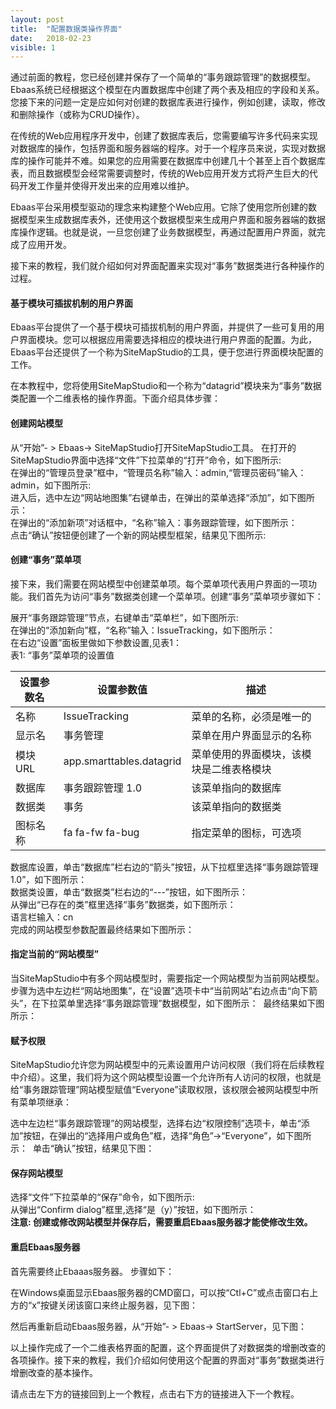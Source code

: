 ```yaml
---
layout: post
title:  "配置数据类操作界面"
date:   2018-02-23
visible: 1
---
```


通过前面的教程，您已经创建并保存了一个简单的“事务跟踪管理”的数据模型。Ebaas系统已经根据这个模型在内置数据库中创建了两个表及相应的字段和关系。您接下来的问题一定是应如何对创建的数据库表进行操作，例如创建，读取，修改和删除操作（或称为CRUD操作）。

在传统的Web应用程序开发中，创建了数据库表后，您需要编写许多代码来实现对数据库的操作，包括界面和服务器端的程序。对于一个程序员来说，实现对数据库的操作可能并不难。如果您的应用需要在数据库中创建几十个甚至上百个数据库表，而且数据模型会经常需要调整时，传统的Web应用开发方式将产生巨大的代码开发工作量并使得开发出来的应用难以维护。

Ebaas平台采用模型驱动的理念来构建整个Web应用。它除了使用您所创建的数据模型来生成数据库表外，还使用这个数据模型来生成用户界面和服务器端的数据库操作逻辑。也就是说，一旦您创建了业务数据模型，再通过配置用户界面，就完成了应用开发。

接下来的教程，我们就介绍如何对界面配置来实现对“事务”数据类进行各种操作的过程。

#### 基于模块可插拔机制的用户界面

Ebaas平台提供了一个基于模块可插拔机制的用户界面，并提供了一些可复用的用户界面模块。您可以根据应用需要选择相应的模块进行用户界面的配置。为此，Ebaas平台还提供了一个称为SiteMapStudio的工具，便于您进行界面模块配置的工作。

在本教程中，您将使用SiteMapStudio和一个称为“datagrid”模块来为“事务”数据类配置一个二维表格的操作界面。下面介绍具体步骤：

#### 创建网站模型
从“开始”- > Ebaas-> SiteMapStudio打开SiteMapStudio工具。
在打开的SiteMapStudio界面中选择“文件”下拉菜单的“打开”命令，如下图所示:<br>
<img src="{{'/assets/img/2018-2-23-配置数据类操作界面1.png' | prepend: site.baseurl }}" alt=""><br>
在弹出的“管理员登录”框中，“管理员名称”输入：admin,“管理员密码”输入：admin，如下图所示:<br>
<img src="{{'/assets/img/2018-2-23-配置数据类操作界面2.png' | prepend: site.baseurl }}" alt=""><br>
进入后，选中左边“网站地图集”右键单击，在弹出的菜单选择“添加”，如下图所示：<br>
<img src="{{'/assets/img/2018-2-23-配置数据类操作界面3.png' | prepend: site.baseurl }}" alt=""><br>
在弹出的“添加新项”对话框中，“名称”输入：事务跟踪管理，如下图所示：<br>
<img src="{{'/assets/img/2018-2-23-配置数据类操作界面4.png' | prepend: site.baseurl }}" alt=""><br>
点击“确认”按钮便创建了一个新的网站模型框架，结果见下图所示:<br>
<img src="{{'/assets/img/2018-2-23-配置数据类操作界面5.png' | prepend: site.baseurl }}" alt=""><br>

#### 创建“事务”菜单项

接下来，我们需要在网站模型中创建菜单项。每个菜单项代表用户界面的一项功能。我们首先为访问“事务”数据类创建一个菜单项。创建“事务”菜单项步骤如下：

展开“事务跟踪管理”节点，右键单击“菜单栏”，如下图所示:
<img src="{{'/assets/img/2018-2-23-创建事务菜单项1.png' | prepend: site.baseurl }}" alt=""><br>
在弹出的“添加新向”框，“名称”输入：IssueTracking，如下图所示：
<img src="{{'/assets/img/2018-2-23-创建事务菜单项2.png' | prepend: site.baseurl }}" alt=""><br>
在右边“设置”面板里做如下参数设置,见表1：<br>
表1: “事务”菜单项的设置值

| 设置参数名 | 设置参数值 | 描述 |
|-------|--------|---------|
| 名称 | IssueTracking | 菜单的名称，必须是唯一的 |
| 显示名 | 事务管理 | 菜单在用户界面显示的名称 |
| 模块URL | app.smarttables.datagrid | 菜单使用的界面模块，该模块是二维表格模块 |
| 数据库 | 事务跟踪管理 1.0 | 该菜单指向的数据库 |
| 数据类 | 事务 | 该菜单指向的数据类 |
| 图标名称 | fa fa-fw fa-bug | 指定菜单的图标，可选项 |

数据库设置，单击“数据库”栏右边的“箭头”按钮，从下拉框里选择“事务跟踪管理1.0”，如下图所示：
<img src="{{'/assets/img/2018-2-23-创建事务菜单项3.png' | prepend: site.baseurl }}" alt=""><br>
数据类设置，单击“数据类”栏右边的“---”按钮，如下图所示：
<img src="{{'/assets/img/2018-2-23-创建事务菜单项4.png' | prepend: site.baseurl }}" alt=""><br>
从弹出“已存在的类”框里选择“事务”数据类，如下图所示：
<img src="{{'/assets/img/2018-2-23-创建事务菜单项5.png' | prepend: site.baseurl }}" alt=""><br>
语言栏输入：cn<br>
完成的网站模型参数配置最终结果如下图所示：
<img src="{{'/assets/img/2018-2-23-创建事务菜单项6A.png' | prepend: site.baseurl }}" alt="">

#### 指定当前的“网站模型”

当SiteMapStudio中有多个网站模型时，需要指定一个网站模型为当前网站模型。步骤为选中左边栏“网站地图集”，在“设置”选项卡中“当前网站”右边点击“向下箭头”，在下拉菜单里选择“事务跟踪管理”数据模型，如下图所示：
<img src="{{'/assets/img/2018-2-23 选择网站设置1.png' | prepend: site.baseurl }}" alt="">
最终结果如下图所示：
<img src="{{'/assets/img/2018-2-23 选择网站设置2.png' | prepend: site.baseurl }}" alt="">



#### 赋予权限

SiteMapStudio允许您为网站模型中的元素设置用户访问权限（我们将在后续教程中介绍）。这里，我们将为这个网站模型设置一个允许所有人访问的权限，也就是给“事务跟踪管理”网站模型赋值“Everyone”读取权限，该权限会被网站模型中所有菜单项继承：

选中左边栏“事务跟踪管理”的网站模型，选择右边“权限控制”选项卡，单击“添加”按钮，在弹出的“选择用户或角色”框，选择“角色”→“Everyone”，如下图所示：
<img src="{{'/assets/img/2018-2-23-权限控制1.png' | prepend: site.baseurl }}" alt="">
单击“确认”按钮，结果见下图：
<img src="{{'/assets/img/2018-2-23-权限控制2.png' | prepend: site.baseurl }}" alt="">

#### 保存网站模型
选择“文件”下拉菜单的“保存”命令，如下图所示:
<img src="{{'/assets/img/2018-2-23-保存界面模型1.png' | prepend: site.baseurl }}" alt=""><br>
从弹出“Confirm dialog”框里,选择“是（y）”按钮，如下图所示：
<img src="{{'/assets/img/2018-2-23-保存界面模型2.png' | prepend: site.baseurl }}" alt=""><br>
<strong>注意: 创建或修改网站模型并保存后，需要重启Ebaas服务器才能使修改生效。</strong>

#### 重启Ebaas服务器
首先需要终止Ebaaas服务器。 步骤如下：

在Windows桌面显示Ebaas服务器的CMD窗口，可以按“Ctl+C”或点击窗口右上方的“x”按键关闭该窗口来终止服务器，见下图：<br>
<img src="{{'/assets/img/2018-2-23-重启Ebaas服务器1.png' | prepend: site.baseurl }}" alt=""><br>

然后再重新启动Ebaas服务器，从“开始”- > Ebaas-> StartServer，见下图：<br>
<img src="{{'/assets/img/2018-2-23-重启Ebaas服务器3.png' | prepend: site.baseurl }}" alt=""><br>

以上操作完成了一个二维表格界面的配置，这个界面提供了对数据类的增删改查的各项操作。接下来的教程，我们介绍如何使用这个配置的界面对“事务”数据类进行增删改查的基本操作。

请点击左下方的链接回到上一个教程，点击右下方的链接进入下一个教程。
